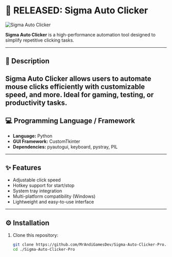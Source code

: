 # 🚀 RELEASED: Sigma Auto Clicker

![Sigma Auto Clicker](https://github.com/user-attachments/assets/a23f8750-f22a-45d3-bc45-b614593e2ca7)

**Sigma Auto Clicker** is a high-performance automation tool designed to simplify repetitive clicking tasks.  

---
## 📝 Description
Sigma Auto Clicker allows users to automate mouse clicks efficiently with customizable speed, and more. Ideal for gaming, testing, or productivity tasks.  
---

## 💻 Programming Language / Framework
- **Language:** Python  
- **GUI Framework:** CustomTkinter  
- **Dependencies:** pyautogui, keyboard, pystray, PIL  
---

## ✨ Features
- Adjustable click speed  
- Hotkey support for start/stop  
- System tray integration  
- Multi-platform compatibility (Windows)  
- Lightweight and easy-to-use interface 
---

## ⚙️ Installation
1. Clone this repository:
   ```bash
   git clone https://github.com/MrAndiGamesDev/Sigma-Auto-Clicker-Pro.git
   cd ./Sigma-Auto-Clicker-Pro
